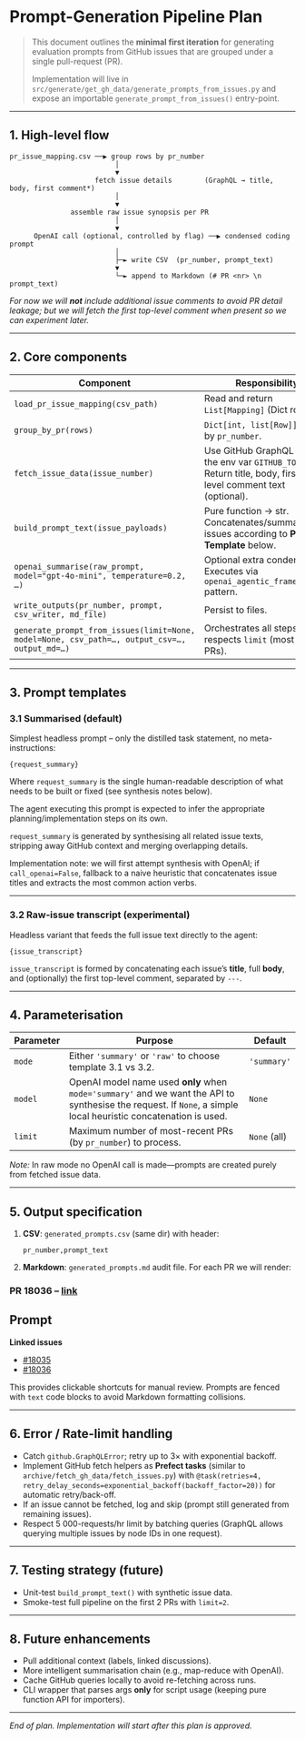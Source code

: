 # Prompt-Generation Pipeline Plan

> This document outlines the **minimal first iteration** for generating evaluation prompts from GitHub issues that are grouped under a single pull-request (PR).
>
> Implementation will live in `src/generate/get_gh_data/generate_prompts_from_issues.py` and expose an importable `generate_prompt_from_issues()` entry-point.

---

## 1. High-level flow

```
pr_issue_mapping.csv ──▶ group rows by pr_number
                          │
                          ▼
                     fetch issue details        (GraphQL → title, body, first comment*)
                          │
                          ▼
               assemble raw issue synopsis per PR
                          │
                          ▼
      OpenAI call (optional, controlled by flag) ──▶ condensed coding prompt
                          │
                          ├─► write CSV  (pr_number, prompt_text)
                          ▼
                          └─► append to Markdown (# PR <nr> \n prompt_text)
```

*For now we will **not** include additional issue comments to avoid PR detail leakage; but we will fetch the first top-level comment when present so we can experiment later.*

---

## 2. Core components

| Component | Responsibility |
|-----------|----------------|
| `load_pr_issue_mapping(csv_path)` | Read and return `List[Mapping]` (Dict rows). |
| `group_by_pr(rows)` | `Dict[int, list[Row]]` keyed by `pr_number`. |
| `fetch_issue_data(issue_number)` | Use GitHub GraphQL with the env var `GITHUB_TOKEN`.<br>Return title, body, first top-level comment text (optional). |
| `build_prompt_text(issue_payloads)` | Pure function → str.<br>Concatenates/summarises issues according to **Prompt Template** below. |
| `openai_summarise(raw_prompt, model="gpt-4o-mini", temperature=0.2, …)` | Optional extra condensation. Executes via `openai_agentic_framework.md` pattern. |
| `write_outputs(pr_number, prompt, csv_writer, md_file)` | Persist to files. |
| `generate_prompt_from_issues(limit=None, model=None, csv_path=…, output_csv=…, output_md=…)` | Orchestrates all steps; respects `limit` (most-recent PRs). |

---

## 3. Prompt templates

### 3.1 Summarised (default)

Simplest headless prompt – only the distilled task statement, no meta-instructions:

```
{request_summary}
```

Where `request_summary` is the single human-readable description of what needs to be built or fixed (see synthesis notes below).

The agent executing this prompt is expected to infer the appropriate planning/implementation steps on its own.

`request_summary` is generated by synthesising all related issue texts, stripping away GitHub context and merging overlapping details.

Implementation note: we will first attempt synthesis with OpenAI; if `call_openai=False`, fallback to a naive heuristic that concatenates issue titles and extracts the most common action verbs.

---

### 3.2 Raw-issue transcript (experimental)

Headless variant that feeds the full issue text directly to the agent:

```
{issue_transcript}
```

`issue_transcript` is formed by concatenating each issue’s **title**, full **body**, and (optionally) the first top-level comment, separated by `---`.

---

## 4. Parameterisation

| Parameter | Purpose | Default |
|-----------|---------|---------|
| `mode` | Either `'summary'` or `'raw'` to choose template 3.1 vs 3.2. | `'summary'` |
| `model` | OpenAI model name used **only** when `mode='summary'` and we want the API to synthesise the request. If `None`, a simple local heuristic concatenation is used. | `None` |
| `limit` | Maximum number of most-recent PRs (by `pr_number`) to process. | `None` (all) |

*Note:* In raw mode no OpenAI call is made—prompts are created purely from fetched issue data.

---

## 5. Output specification

1. **CSV**: `generated_prompts.csv` (same dir) with header:
   ```csv
   pr_number,prompt_text
   ```
2. **Markdown**: `generated_prompts.md` audit file.  For each PR we will render:

### PR 18036 – [link](https://github.com/PrefectHQ/prefect/pull/18036)

Prompt
------
<agent-prompt here>

**Linked issues**

* [#18035](https://github.com/PrefectHQ/prefect/issues/18035)
* [#18036](…)

This provides clickable shortcuts for manual review.  Prompts are fenced with `text` code blocks to avoid Markdown formatting collisions.

---

## 6. Error / Rate-limit handling

* Catch `github.GraphQLError`; retry up to 3× with exponential backoff.
* Implement GitHub fetch helpers as **Prefect tasks** (similar to `archive/fetch_gh_data/fetch_issues.py`) with `@task(retries=4, retry_delay_seconds=exponential_backoff(backoff_factor=20))` for automatic retry/back-off.
* If an issue cannot be fetched, log and skip (prompt still generated from remaining issues).
* Respect 5 000-requests/hr limit by batching queries (GraphQL allows querying multiple issues by node IDs in one request).

---

## 7. Testing strategy (future)

* Unit-test `build_prompt_text()` with synthetic issue data.
* Smoke-test full pipeline on the first 2 PRs with `limit=2`.

---

## 8. Future enhancements

* Pull additional context (labels, linked discussions).
* More intelligent summarisation chain (e.g., map-reduce with OpenAI).
* Cache GitHub queries locally to avoid re-fetching across runs.
* CLI wrapper that parses args **only** for script usage (keeping pure function API for importers).

---

_End of plan. Implementation will start after this plan is approved._